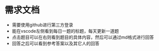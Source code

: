 # 需求文档
- 需要使用github进行第三方登录
- 能在vscode左侧看到每日一题的标题，每天更新一道题
- 点击题目可以在右则看到题目的具体内容，然后可以通过md格式进行回答
- 回答之后可以看到参考答案以及其它人的回答